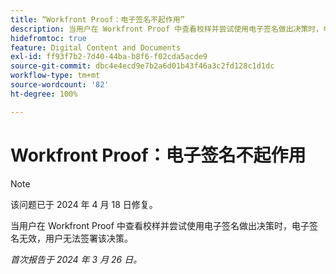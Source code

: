 ```yaml
---
title: “Workfront Proof：电子签名不起作用”
description: 当用户在 Workfront Proof 中查看校样并尝试使用电子签名做出决策时，电子签名无效，用户无法签署该决策。
hidefromtoc: true
feature: Digital Content and Documents
exl-id: ff93f7b2-7d40-44ba-b8f6-f02cda5acde9
source-git-commit: dbc4e4ecd9e7b2a6d01b43f46a3c2fd128c1d1dc
workflow-type: tm+mt
source-wordcount: '82'
ht-degree: 100%

---
```


# Workfront Proof：电子签名不起作用

>[!NOTE]
>
>该问题已于 2024 年 4 月 18 日修复。

<!--wf. wfp-->

当用户在 Workfront Proof 中查看校样并尝试使用电子签名做出决策时，电子签名无效，用户无法签署该决策。

_首次报告于 2024 年 3 月 26 日。_
